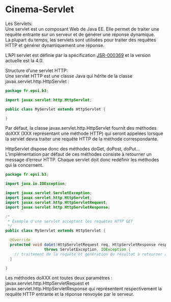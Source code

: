 ﻿# Cinema-Servlet

Les Servlets:  
Une servlet est un composant Web de Java EE. Elle permet de traiter une requête entrante sur un serveur et de générer une réponse dynamique.  
La plupart du temps, les servlets sont utilisées pour traiter des requêtes HTTP et générer dynamiquement une réponse.  
  
L’API servlet est définie par la spécification  [JSR-000369](https://jcp.org/aboutJava/communityprocess/final/jsr369/index.html) et la version actuelle est la 4.0.  

Structure d’une servlet HTTP:  
Une servlet HTTP est une classe Java qui hérite de la classe javax.servlet.http.HttpServlet :  
```java
package fr.epsi.b3;

import javax.servlet.http.HttpServlet;

public class MyServlet extends HttpServlet {

}
```
Par défaut, la classe javax.servlet.http.HttpServlet fournit des méthodes doXXX (XXX représentant une méthode HTTP) qui seront appelées lorsque la servlet devra traiter une requête HTTP de la méthode correspondante.  
  
HttpServlet dispose donc des méthodes doGet, doPost, doPut… L’implémentation par défaut de ces méthodes consiste à retourner un message d’erreur HTTP. Chaque servlet doit donc redéfinir les méthodes qui la concernent.  
```java
package fr.epsi.b3;

import java.io.IOException;

import javax.servlet.ServletException;
import javax.servlet.http.HttpServlet;
import javax.servlet.http.HttpServletRequest;
import javax.servlet.http.HttpServletResponse;

/*
 * Exemple d'une servlet acceptant les requêtes HTTP GET
 */
public class MyServlet extends HttpServlet {

  @Override
  protected void doGet(HttpServletRequest req, HttpServletResponse resp)
                 throws ServletException, IOException {
    // traitement de la requête et génération du résultat à retourner au client
  }

}
```
Les méthodes doXXX ont toutes deux paramètres : javax.servlet.http.HttpServletRequest et javax.servlet.http.HttpServletResponse qui représentent respectivement la requête HTTP entrante et la réponse renvoyée par le serveur.
